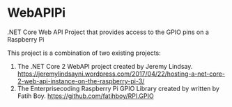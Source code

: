 # WebAPIPi
.NET Core Web API Project that provides access to the GPIO pins on a Raspberry Pi

This project is a combination of two existing projects:
1. The .NET Core 2 WebAPI project created by Jeremy Lindsay. https://jeremylindsayni.wordpress.com/2017/04/22/hosting-a-net-core-2-web-api-instance-on-the-raspberry-pi-3/
2. The Enterprisecoding Raspberry Pi GPIO Library created by written by Fatih Boy. https://github.com/fatihboy/RPI.GPIO
